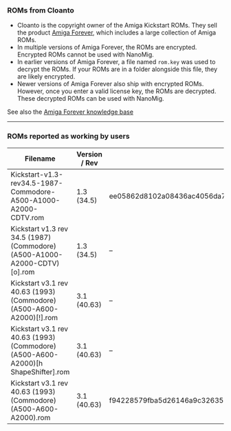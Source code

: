 ### ROMs from Cloanto

* Cloanto is the copyright owner of the Amiga Kickstart ROMs.
  They sell the product [Amiga Forever](https://www.amigaforever.com/), which includes a large collection of Amiga ROMs.
* In multiple versions of Amiga Forever, the ROMs are encrypted. Encrypted ROMs cannot be used with NanoMig.
* In earlier versions of Amiga Forever, a file named `rom.key` was used to decrypt the ROMs. If your ROMs are in a folder alongside this file, they are likely encrypted.
* Newer versions of Amiga Forever also ship with encrypted ROMs. However, once you enter a valid license key, the ROMs are decrypted. These decrypted ROMs can be used with NanoMig.

See also the [Amiga Forever knowledge base](https://www.amigaforever.com/kb/16-128)

---

### ROMs reported as working by users

Filename | Version / Rev | SHA256 | MD5 | Status
-- | -- | -- | -- | --
Kickstart-v1.3-rev34.5-1987-Commodore-A500-A1000-A2000-CDTV.rom | 1.3 (34.5) | ee05862d8102a08436ac4056da7d549db31625c7d47b24dfb7b3c9a5c113ca53 | – | ✅ Works
Kickstart v1.3 rev 34.5 (1987)(Commodore)(A500-A1000-A2000-CDTV)[o].rom | 1.3 (34.5) | – | 192d6d950d0ed3df8040b788502831c2 | ✅ Works
Kickstart v3.1 rev 40.63 (1993)(Commodore)(A500-A600-A2000)[!].rom | 3.1 (40.63) | – | e40a5dfb3d017ba8779faba30cbd1c8e | ✅ Works
Kickstart v3.1 rev 40.63 (1993)(Commodore)(A500-A600-A2000)[h ShapeShifter].rom | 3.1 (40.63) | – | b7fac88c1065fd3994b66e23041c7354 | ✅ Works
Kickstart v3.1 rev 40.63 (1993)(Commodore)(A500-A600-A2000).rom | 3.1 (40.63) | f94228579fba5d26146a9c32635edb04584f5b24eb57c87756c966694d006621 | – | ❌ Not working

